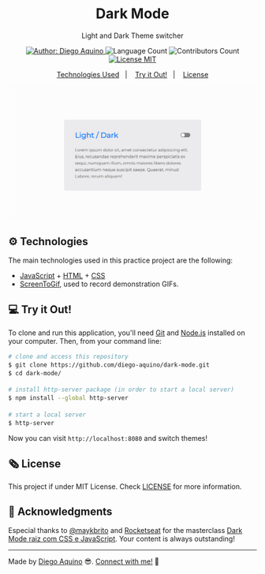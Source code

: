 <h1 align="center">Dark Mode</h1>

<p align="center">Light and Dark Theme switcher</p>

<p align="center">
    <a href="https://github.com/diego-aquino">
        <img alt="Author: Diego Aquino" src="https://img.shields.io/badge/author-Diego%20Aquino-0058bd">
    </a>
    <img alt="Language Count" src="https://img.shields.io/github/languages/count/diego-aquino/dark-mode.svg?color=0058bd">
    <a>
        <img alt="Contributors Count" src="https://img.shields.io/github/contributors/diego-aquino/dark-mode?color=0058bd">
    </a>
    <a href="./LICENSE">
        <img alt="License MIT" src="https://img.shields.io/badge/license-MIT-0058bd">
    </a>
</p>

<p align="center">
    <a href="#gear-technologies">Technologies Used</a>&nbsp;&nbsp;&nbsp;|&nbsp;&nbsp;&nbsp;
    <a href="#computer-try-it-out">Try it Out!</a>&nbsp;&nbsp;&nbsp;|&nbsp;&nbsp;&nbsp;
    <a href="#newspaper_roll-license">License</a>
</p>

<img alt="Demonstration Gif" src=".github/demo.gif">

## :gear: Technologies

The main technologies used in this practice project are the following:

- [JavaScript](https://developer.mozilla.org/en-US/docs/Web/JavaScript) + [HTML](https://developer.mozilla.org/en-US/docs/Web/HTML) + [CSS](https://developer.mozilla.org/en-US/docs/Web/CSS)
- [ScreenToGif](https://www.screentogif.com/), used to record demonstration GIFs.

## :computer: Try it Out!

To clone and run this application, you'll need [Git](https://git-scm.com/) and [Node.js](https://nodejs.org/en/) installed on your computer. Then, from your command line:

```bash
# clone and access this repository
$ git clone https://github.com/diego-aquino/dark-mode.git
$ cd dark-mode/

# install http-server package (in order to start a local server)
$ npm install --global http-server

# start a local server
$ http-server
```

Now you can visit `http://localhost:8080` and switch themes!

## :newspaper_roll: License

This project if under MIT License. Check [LICENSE](./LICENSE) for more information.

## :handshake: Acknowledgments

Especial thanks to [@maykbrito](https://github.com/maykbrito) and [Rocketseat](https://rocketseat.com.br/) for the masterclass [Dark Mode raiz com CSS e JavaScript](https://www.youtube.com/watch?v=BvhYm0BOLvA). Your content is always outstanding!

---

Made by [Diego Aquino](https://github.com/diego-aquino/) :sunglasses:. [Connect with me!](https://www.linkedin.com/in/diego-aquino) :wave:
